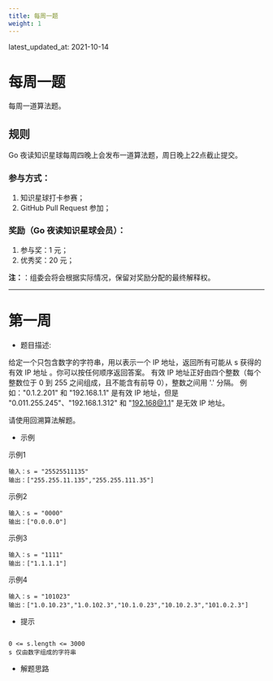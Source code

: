 ```yaml
---
title: 每周一题
weight: 1
---
```


latest_updated_at: 2021-10-14

# 每周一题

每周一道算法题。

## 规则

Go 夜读知识星球每周四晚上会发布一道算法题，周日晚上22点截止提交。

### 参与方式：

1. 知识星球打卡参赛；
2. GitHub Pull Request 参加；

### 奖励（Go 夜读知识星球会员）：

1. 参与奖：1 元；
2. 优秀奖：20 元；

**注：**：组委会将会根据实际情况，保留对奖励分配的最终解释权。

----

# 第一周

* 题目描述:

给定一个只包含数字的字符串，用以表示一个 IP 地址，返回所有可能从 s 获得的有效 IP 地址 。你可以按任何顺序返回答案。
有效 IP 地址正好由四个整数（每个整数位于 0 到 255 之间组成，且不能含有前导 0），整数之间用 '.' 分隔。
例如："0.1.2.201" 和 "192.168.1.1" 是有效 IP 地址，但是 "0.011.255.245"、"192.168.1.312" 和 "192.168@1.1" 是无效 IP 地址。

请使用回溯算法解题。

* 示例

示例1

```
输入：s = "25525511135"
输出：["255.255.11.135","255.255.111.35"]

```
示例2

```
输入：s = "0000"
输出：["0.0.0.0"]

```

示例3

```
输入：s = "1111"
输出：["1.1.1.1"]

```

示例4

```
输入：s = "101023"
输出：["1.0.10.23","1.0.102.3","10.1.0.23","10.10.2.3","101.0.2.3"]

```

* 提示

```

0 <= s.length <= 3000
s 仅由数字组成的字符串

```

* 解题思路


